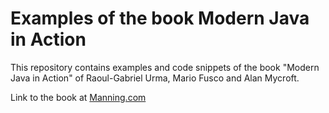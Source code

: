 # Examples of the book Modern Java in Action

This repository contains examples and code snippets of the book "Modern Java in Action" 
of Raoul-Gabriel Urma, Mario Fusco and Alan Mycroft.

Link to the book at [Manning.com](https://www.manning.com/books/modern-java-in-action?query=modern%20java)

